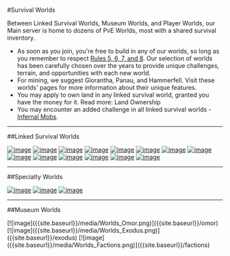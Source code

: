 ---
---
#Survival Worlds

Between Linked Survival Worlds, Museum Worlds, and Player Worlds, our Main server is home to dozens of PvE Worlds, most with a shared survival inventory.

* As soon as you join, you're free to build in any of our worlds, so long as you remember to respect [Rules 5, 6, 7, and 8]({{site.baseurl}}/rules). Our selection of worlds has been carefully chosen over the years to provide unique challenges, terrain, and opportunities with each new world.
* For mining, we suggest Glorantha, Panau, and Hammerfell. Visit these worlds' pages for more information about their unique features.
* You may apply to own land in any linked survival world, granted you have the money for it. Read more: Land Ownership
* You may encounter an added challenge in all linked survival worlds - [Infernal Mobs]({{site.baseurl}}/infernal-mobs).

___

##Linked Survival Worlds

[![image]({{site.baseurl}}/media/Worlds_Homeland.png)]({{site.baseurl}}/homeland)
[![image]({{site.baseurl}}/media/Worlds_Nether.png)]({{site.baseurl}}/the-nether)
[![image]({{site.baseurl}}/media/Worlds_End.png)]({{site.baseurl}}/the-End)
[![image]({{site.baseurl}}/media/Worlds_Earthsea.png)]({{site.baseurl}}/earthsea)
[![image]({{site.baseurl}}/media/Worlds_Glorantha.png)]({{site.baseurl}}/glorantha)
[![image]({{site.baseurl}}/media/Worlds_Iuvem.png)]({{site.baseurl}}/iuvem)
[![image]({{site.baseurl}}/media/Worlds_Hammerfell.png)]({{site.baseurl}}/hammerfell)
[![image]({{site.baseurl}}/media/Worlds_Tremoria.png)]({{site.baseurl}}/tremoria)
[![image]({{site.baseurl}}/media/Worlds_Remini.png)]({{site.baseurl}}/land-of-reminiscence)
[![image]({{site.baseurl}}/media/Worlds_Panau.png)]({{site.baseurl}}/panau)
[![image]({{site.baseurl}}/media/Worlds_Etheria.png)]({{site.baseurl}}/etheria)
[![image]({{site.baseurl}}/media/Worlds_Foundland.png)]({{site.baseurl}}/foundland)
[![image]({{site.baseurl}}/media/Worlds_Kaleida.png)]({{site.baseurl}}/kaleida)
[![image]({{site.baseurl}}/media/Worlds_Hoth.png)]({{site.baseurl}}/hoth)

___

##Specialty Worlds

[![image]({{site.baseurl}}/media/Worlds_Atlantis.png)]({{site.baseurl}}/atlantis)
[![image]({{site.baseurl}}/media/Worlds_IslandWorld.png)]({{site.baseurl}}/islandworld)
[![image]({{site.baseurl}}/media/Worlds_Skygrid.png)]({{site.baseurl}}/skygrid)

___

##Museum Worlds
<div style="float:right;margin:0 10px 10px 0" markdown="1">
[![image]({{site.baseurl}}/media/Worlds_Omor.png)]({{site.baseurl}}/omor)
[![image]({{site.baseurl}}/media/Worlds_Exodus.png)]({{site.baseurl}}/exodus)
[![image]({{site.baseurl}}/media/Worlds_Factions.png)]({{site.baseurl}}/factions)
</div>
